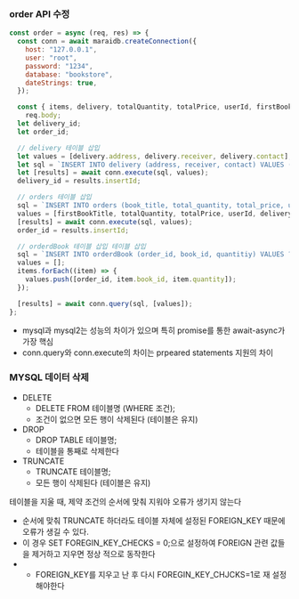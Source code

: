 ### order API 수정

```jsx
const order = async (req, res) => {
  const conn = await maraidb.createConnection({
    host: "127.0.0.1",
    user: "root",
    password: "1234",
    database: "bookstore",
    dateStrings: true,
  });

  const { items, delivery, totalQuantity, totalPrice, userId, firstBookTitle } =
    req.body;
  let delivery_id;
  let order_id;

  // delivery 테이블 삽입
  let values = [delivery.address, delivery.receiver, delivery.contact];
  let sql = `INSERT INTO delivery (address, receiver, contact) VALUES (?, ?, ?)`;
  let [results] = await conn.execute(sql, values);
  delivery_id = results.insertId;

  // orders 테이블 삽입
  sql = `INSERT INTO orders (book_title, total_quantity, total_price, user_id, delivery_id) VALUES (?,?,?,?,?`;
  values = [firstBookTitle, totalQuantity, totalPrice, userId, delivery_id];
  [results] = await conn.execute(sql, values);
  order_id = results.insertId;

  // orderdBook 테이블 삽입 테이블 삽입
  sql = `INSERT INTO orderdBook (order_id, book_id, quantitiy) VALUES ?;`;
  values = [];
  items.forEach((item) => {
    values.push([order_id, item.book_id, item.quantity]);
  });

  [results] = await conn.query(sql, [values]);
};
```

- mysql과 mysql2는 성능의 차이가 있으며 특히 promise를 통한 await-async가 가장 핵심
- conn.query와 conn.execute의 차이는 prpeared statements 지원의 차이

### MYSQL 데이터 삭제

- DELETE
  - DELETE FROM 테이블명 (WHERE 조건);
  - 조건이 없으면 모든 행이 삭제된다 (테이블은 유지)
- DROP
  - DROP TABLE 테이블명;
  - 테이블을 통째로 삭제한다
- TRUNCATE
  - TRUNCATE 테이블명;
  - 모든 행이 삭제된다 (테이블은 유지)

테이블을 지울 때, 제약 조건의 순서에 맞춰 지워야 오류가 생기지 않는다

- 순서에 맞춰 TRUNCATE 하더라도 테이블 자체에 설정된 FOREIGN_KEY 때문에 오류가 생길 수 있다.
- 이 경우 SET FOREGIN_KEY_CHECKS = 0;으로 설정하여 FOREIGN 관련 값들을 제거하고 지우면 정상 적으로 동작한다
- - FOREIGN_KEY를 지우고 난 후 다시 FOREGIN_KEY_CHJCKS=1로 재 설정해야한다
